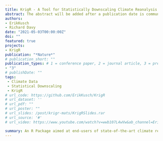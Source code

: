 ```yaml
---
title: KrigR - A Tool for Statistically Downscaling Climate Reanalysis Data for Ecological Applications
abstract: The abstract will be added after a publication date is communicated.
authors:
- ErikKusch
- Richard Davy
date: "2021-05-03T00:00:00Z"
doi: ""
featured: true
projects:
- KrigR
publication: "*Nature*"
# publication_short: ""
publication_types: # 1 = conference paper, 2 = journal article, 3 = preprint, 4 = conference paper, 5 = book, 6 = Book section, 7 = Thesis, 8 = patent
- "3"
# publishDate: ""
tags:
 - Climate Data
 - Statistical Downscaling
 - KrigR
# url_code: https://github.com/ErikKusch/KrigR
# url_dataset: ''
# url_pdf: ""
# url_poster: ""
# url_slides: /post/krigr-mats/KrigRSlides.rar
# url_source: '#'
# url_video: https://www.youtube.com/watch?v=wwb107L4wVw&ab_channel=ErikKusch

summary: An R Package aimed at end-users of state-of-the-art climate reanalysis data to streamline retrieval, pre-processing, and statistical interpolation of ERA5(-Land) data.
---
```


